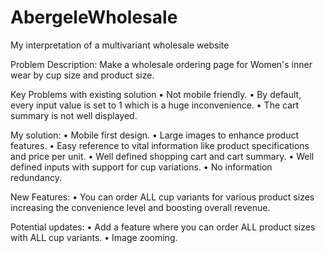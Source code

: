 # AbergeleWholesale
My interpretation of a multivariant wholesale website


Problem Description: Make a wholesale ordering page for Women's inner wear by cup size and product size.

Key Problems with existing solution
•	Not mobile friendly. 
•	By default, every input value is set to 1 which is a huge inconvenience.
•	The cart summary is not well displayed.

My solution:
•	Mobile first design. 
•	Large images to enhance product features.
•	Easy reference to vital information like product specifications and price per unit. 
•	Well defined shopping cart and cart summary. 
•	Well defined inputs with support for cup variations.
•	No information redundancy. 

New Features: 
•	You can order ALL cup variants for various product sizes increasing the convenience level and boosting overall revenue.

Potential updates: 
•	Add a feature where you can order ALL product sizes with ALL cup variants.
•	Image zooming.

